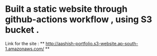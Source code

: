 # Built a static website through github-actions workflow , using S3 bucket .

Link for the site : ** http://aashish-portfolio.s3-website.ap-south-1.amazonaws.com/ **
